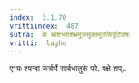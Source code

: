 ```yaml
---
index:  3.1.70
vrittiindex:  487
sutra:  वा भ्राशभ्लाशभ्रमुक्रमुक्लमुत्रसित्रुटिलषः
vritti:  laghu 
---
```


एभ्यः श्यन्वा कर्त्रर्थे सार्वधातुके परे. पक्षे शप्..

